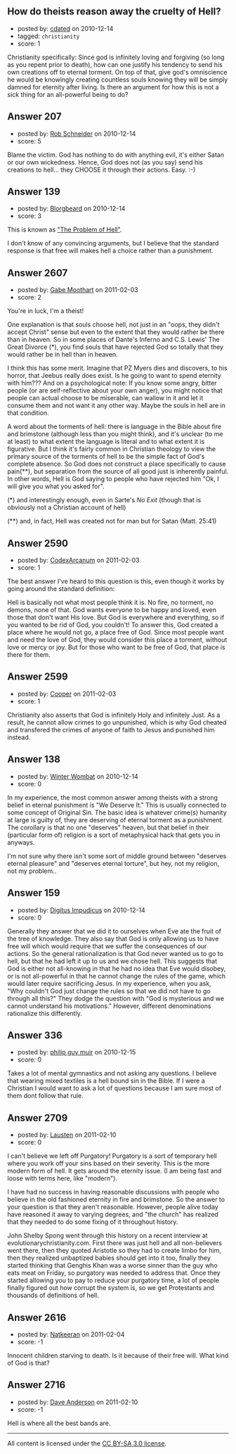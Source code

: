 ## How do theists reason away the cruelty of Hell?

- posted by: [cdated](https://stackexchange.com/users/-1/74-cdated) on 2010-12-14
- tagged: `christianity`
- score: 1

Christianity specifically: Since god is infinitely loving and forgiving (so long as you repent prior to death), how can one justify his tendency to send his own creations off to eternal torment.  On top of that, give god's omniscience he would be knowingly creating countless souls knowing they will be simply damned for eternity after living.  Is there an argument for how this is not a sick thing for an all-powerful being to do?


## Answer 207

- posted by: [Rob Schneider](https://stackexchange.com/users/-1/149-rob-schneider) on 2010-12-14
- score: 5

Blame the victim.  God has nothing to do with anything evil, it's either Satan or our own wickedness.  Hence, God does not (as you say) send his creations to hell... they CHOOSE it through their actions.  Easy. :-)  


## Answer 139

- posted by: [Blorgbeard](https://stackexchange.com/users/-1/45-blorgbeard) on 2010-12-14
- score: 3

<p>This is known as <a href="http://en.wikipedia.org/wiki/Problem_of_hell" rel="nofollow">"The Problem of Hell"</a>. </p>

<p>I don't know of any convincing arguments, but I believe that the standard response is that free will makes hell a choice rather than a punishment.</p>



## Answer 2607

- posted by: [Gabe Moothart](https://stackexchange.com/users/-1/701-gabe-moothart) on 2011-02-03
- score: 2

You're in luck, I'm a theist!

One explanation is that souls choose hell, not just in an "oops, they didn't accept Christ" sense but even to the extent that they would rather be there than in heaven. So in some places of Dante's Inferno and C.S. Lewis' The Great Divorce (*), you find souls that have rejected God so totally that they would rather be in hell than in heaven.

I think this has some merit. Imagine that PZ Myers dies and discovers, to his horror, that Jeebus really does exist. Is he going to want to spend eternity with him??? And on a psychological note: If you know some angry, bitter people (or are self-reflective about your own anger), you might notice that people can actual choose to be miserable, can wallow in it and let it consume them and not want it any other way. Maybe the souls in hell are in that condition.

A word about the torments of hell: there is language in the Bible about fire and brimstone (although less than you might think), and it's unclear (to me at least) to what extent the language is literal and to what extent it is figurative. But I think it's fairly common in Christian theology to view the primary source of the torments of hell to be the simple fact of God's complete absence. So God does not construct a place specifically to cause pain(**), but separation from the source of all good just is inherently painful. In other words, Hell is God saying to people who have rejected him "Ok, I will give you what you asked for".


(*) and interestingly enough, even in Sarte's *No Exit* (though that is obviously not a Christian account of hell)

(**) and, in fact, Hell was created not for man but for Satan (Matt. 25:41)


## Answer 2590

- posted by: [CodexArcanum](https://stackexchange.com/users/-1/1005-codexarcanum) on 2011-02-03
- score: 1

The best answer I've heard to this question is this, even though it works by going around the standard definition:

Hell is basically not what most people think it is. No fire, no torment, no demons, none of that.  God wants everyone to be happy and loved, even those that don't want His love.  But God is everywhere and everything, so if you wanted to be rid of God, you couldn't!  To answer this, God created a place where he would not go, a place free of God.  Since most people want and need the love of God, they would consider this place a torment, without love or mercy or joy.  But for those who want to be free of God, that place is there for them.


## Answer 2599

- posted by: [Cooper](https://stackexchange.com/users/-1/1008-cooper) on 2011-02-03
- score: 1

Christianity also asserts that God is infinitely Holy and infinitely Just.  As a result, he cannot allow crimes to go unpunished, which is why God cheated and transfered the crimes of anyone of faith to Jesus and punished him instead.


## Answer 138

- posted by: [Winter Wombat](https://stackexchange.com/users/-1/52-winter-wombat) on 2010-12-14
- score: 0

In my experience, the most common answer among theists with a strong belief in eternal punishment is "We Deserve It." This is usually connected to some concept of Original Sin. The basic idea is whatever crime(s) humanity at large is guilty of, they are deserving of eternal torment as a punishment. The corollary is that no one "deserves" heaven, but that belief in their (particular form of) religion is a sort of metaphysical hack that gets you in anyways.

I'm not sure why there isn't some sort of middle ground between "deserves eternal pleasure" and "deserves eternal torture", but hey, not my religion, not my problem..  


## Answer 159

- posted by: [Digitus Impudicus](https://stackexchange.com/users/-1/99-digitus-impudicus) on 2010-12-14
- score: 0

Generally they answer that we did it to ourselves when Eve ate the fruit of the tree of knowledge. They also say that God is only allowing us to have free will which would require that we suffer the consequences of our actions. So the general rationalization is that God never wanted us to go to hell, but that he had left it up to us and we chose hell.
This suggests that God is either not all-knowing in that he had no idea that Eve would disobey, or is not all-powerful in that he cannot change the rules of the game, which would later require sacrificing Jesus.
In my experience, when you ask, "Why couldn't God just change the rules so that we did not have to go through all this?" They dodge the question with "God is mysterious and we cannot understand his motivations."
However, different denominations rationalize this differently.


## Answer 336

- posted by: [philip guy muir](https://stackexchange.com/users/-1/182-philip-guy-muir) on 2010-12-15
- score: 0

Takes a lot of mental gymnastics and not asking any questions. I believe that wearing mixed textiles is a hell bound sin in the Bible. If I were a Christian I would want to ask a lot of questions because I am sure most of them dont follow that rule.


## Answer 2709

- posted by: [Lausten](https://stackexchange.com/users/-1/584-lausten) on 2011-02-10
- score: 0

I can't believe we left off Purgatory! Purgatory is a sort of temporary hell where you work off your sins based on their severity. This is the more modern form of hell. It gets around the eternity issue. (I am being fast and loose with terms here, like "modern"). 

I have had no success in having reasonable discussions with people who believe in the old fashioned eternity in fire and brimstone. So the answer to your question is that they aren't reasonable. However, people alive today have reasoned it away to varying degrees, and "the church" has realized that they needed to do some fixing of it throughout history. 

John Shelby Spong went through this history on a recent interview at evolutionarychristianity.com. First there was just hell and all non-believers went there, then they quoted Aristotle so they had to create limbo for him, then they realized unbaptized babies should get into it too, finally they started thinking that Genghis Khan was a worse sinner than the guy who eats meat on Friday, so purgatory was needed to address that. Once they started allowing you to pay to reduce your purgatory time, a lot of people finally figured out how corrupt the system is, so we get Protestants and thousands of definitions of hell. 


## Answer 2616

- posted by: [Natkeeran](https://stackexchange.com/users/-1/44-natkeeran) on 2011-02-04
- score: -1

Innocent children starving to death.  Is it because of their free will.  What kind of God is that?


## Answer 2716

- posted by: [Dave Anderson](https://stackexchange.com/users/-1/1047-dave-anderson) on 2011-02-10
- score: -1

Hell is where all the best bands are.



---

All content is licensed under the [CC BY-SA 3.0 license](https://creativecommons.org/licenses/by-sa/3.0/).
